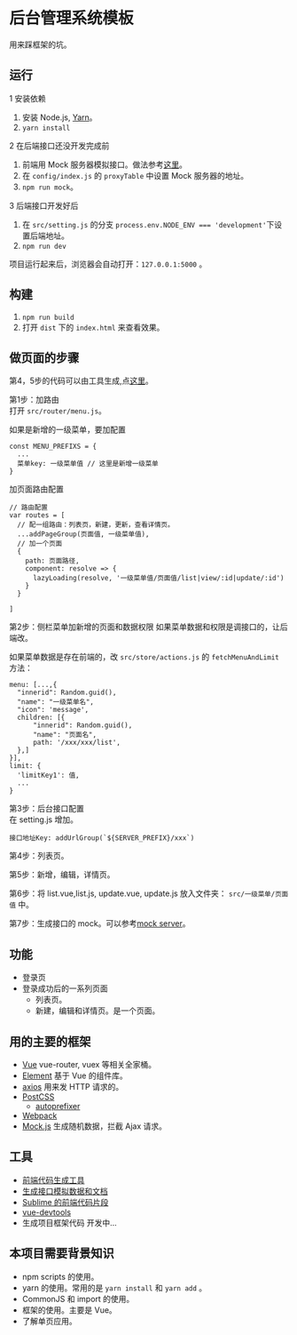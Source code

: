 # 后台管理系统模板
用来踩框架的坑。

## 运行
1 安装依赖  

1. 安装 Node.js, [Yarn](https://yarnpkg.com/en/docs/install)。
1. `yarn install`


2 在后端接口还没开发完成前  

1. 前端用 Mock 服务器模拟接口。做法参考[这里](https://github.com/iamjoel/mock-server)。
1. 在 `config/index.js` 的 `proxyTable` 中设置 Mock 服务器的地址。
1. `npm run mock`。


3 后端接口开发好后

1. 在 `src/setting.js` 的分支 `process.env.NODE_ENV === 'development'`下设置后端地址。
1. `npm run dev`

项目运行起来后，浏览器会自动打开：`127.0.0.1:5000` 。

## 构建
1. `npm run build`
1. 打开 `dist` 下的 `index.html` 来查看效果。

## 做页面的步骤
第4，5步的代码可以由工具生成,点[这里](https://iamjoel.github.io/admin-fe-generator/src/)。

第1步：加路由  
打开 `src/router/menu.js`。

如果是新增的一级菜单，要加配置  
```
const MENU_PREFIXS = {
  ...
  菜单key: 一级菜单值 // 这里是新增一级菜单
}
```

加页面路由配置    
```
// 路由配置
var routes = [
  // 配一组路由：列表页，新建，更新，查看详情页。
  ...addPageGroup(页面值, 一级菜单值),
  // 加一个页面
  {
    path: 页面路径,
    component: resolve => {
      lazyLoading(resolve, '一级菜单值/页面值/list|view/:id|update/:id')
    }
  }
  
]
```

第2步：侧栏菜单加新增的页面和数据权限 
如果菜单数据和权限是调接口的，让后端改。


如果菜单数据是存在前端的，改 `src/store/actions.js` 的 `fetchMenuAndLimit` 方法：
```
menu: [...,{
  "innerid": Random.guid(),
  "name": "一级菜单名",
  "icon": 'message',
  children: [{
      "innerid": Random.guid(),
      "name": "页面名",
      path: '/xxx/xxx/list',
  },]
}],
limit: {
  'limitKey1': 值,
  ...
}
```

第3步：后台接口配置  
在 setting.js 增加。
```
接口地址Key: addUrlGroup(`${SERVER_PREFIX}/xxx`)
```

第4步：列表页。

第5步：新增，编辑，详情页。

第6步：将 list.vue,list.js, update.vue, update.js 放入文件夹： `src/一级菜单/页面值` 中。

第7步：生成接口的 mock。可以参考[mock server](https://github.com/iamjoel/mock-server)。

## 功能
* 登录页
* 登录成功后的一系列页面
  * 列表页。
  * 新建，编辑和详情页。是一个页面。

## 用的主要的框架
* [Vue](http://vuejs.org/) vue-router, vuex 等相关全家桶。
* [Element](http://element.eleme.io/#/zh-CN) 基于 Vue 的组件库。
* [axios](https://github.com/mzabriskie/axios) 用来发 HTTP 请求的。
* [PostCSS](http://postcss.org/)
  * [autoprefixer](https://github.com/postcss/autoprefixer)
* [Webpack](http://webpack.github.io/)
* [Mock.js](http://mockjs.com/) 生成随机数据，拦截 Ajax 请求。

## 工具
* [前端代码生成工具](https://github.com/iamjoel/admin-fe-generator)
* [生成接口模拟数据和文档](https://github.com/iamjoel/mock-server)
* [Sublime 的前端代码片段](https://github.com/iamjoel/util-sublime-snippent/tree/master/fe/vue)
* [vue-devtools](https://github.com/vuejs/vue-devtools)
* 生成项目框架代码 开发中...

## 本项目需要背景知识
* npm scripts 的使用。
* yarn 的使用。常用的是 `yarn install` 和 `yarn add` 。
* CommonJS 和 import 的使用。
* 框架的使用。主要是 Vue。
* 了解单页应用。

